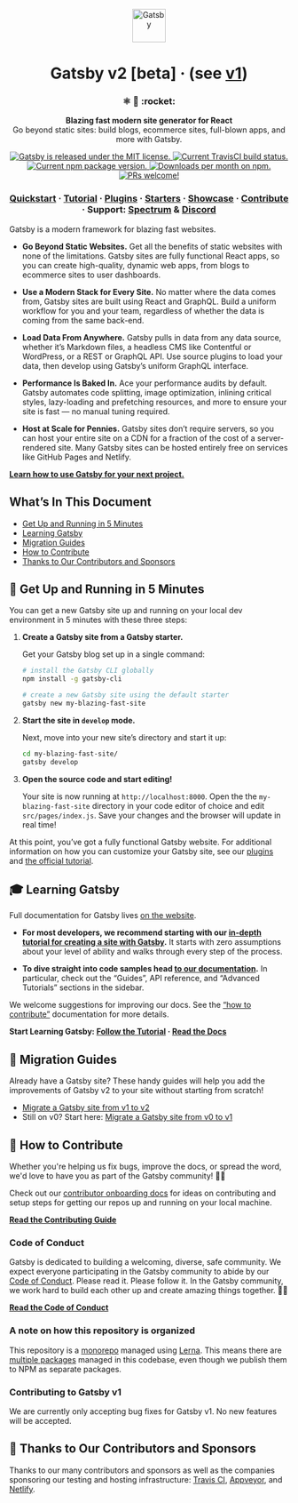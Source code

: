 <p align="center">
  <a href="https://next.gatsbyjs.org">
    <img alt="Gatsby" src="https://www.gatsbyjs.org/monogram.svg" width="60" />
  </a>
</p>
<h1 align="center">
  Gatsby v2 [beta] · (see <a href="https://github.com/gatsbyjs/gatsby/tree/v1">v1</a>)
</h1>

<h3 align="center">
  ⚛️ 📄 :rocket:
</h3>
<p align="center">
  <strong>Blazing fast modern site generator for React</strong><br>
  Go beyond static sites: build blogs, ecommerce sites, full-blown apps, and more with Gatsby.
</p>
<p align="center">
  <a href="https://github.com/gatsbyjs/gatsby/blob/master/LICENSE">
    <img src="https://img.shields.io/badge/license-MIT-blue.svg" alt="Gatsby is released under the MIT license." />
  </a>
  <a href="https://travis-ci.org/gatsbyjs/gatsby">
    <img src="https://travis-ci.org/gatsbyjs/gatsby.svg?branch=master" alt="Current TravisCI build status." />
  </a>
  <a href="https://www.npmjs.org/package/gatsby">
    <img src="https://img.shields.io/npm/v/gatsby.svg?style=flat-square" alt="Current npm package version." />
  </a>
  <a href="https://npmcharts.com/compare/gatsby?minimal=true">
    <img src="https://img.shields.io/npm/dm/gatsby.svg" alt="Downloads per month on npm." />
  </a>
  <a href="https://next.gatsbyjs.org/docs/how-to-submit-a-pr/">
    <img src="https://img.shields.io/badge/PRs-welcome-brightgreen.svg" alt="PRs welcome!" />
  </a>
</p>

<h3 align="center">
  <a href="https://next.gatsbyjs.org/docs/">Quickstart</a>
  <span> · </span>
  <a href="https://next.gatsbyjs.org/tutorial/">Tutorial</a>
  <span> · </span>
  <a href="https://next.gatsbyjs.org/plugins/">Plugins</a>
  <span> · </span>
  <a href="https://next.gatsbyjs.org/docs/gatsby-starters/">Starters</a>
  <span> · </span>
  <a href="https://next.gatsbyjs.org/showcase/">Showcase</a>
  <span> · </span>
  <a href="https://next.gatsbyjs.org/docs/how-to-contribute/">Contribute</a>
  <span> · </span>
  Support: <a href="https://spectrum.chat/gatsby-js">Spectrum</a>
  <span> & </span>
  <a href="https://discord.gg/0ZcbPKXt5bVoxkfV">Discord</a>
</h3>

Gatsby is a modern framework for blazing fast websites.

- **Go Beyond Static Websites.** Get all the benefits of static websites with none of the
  limitations. Gatsby sites are fully functional React apps, so you can create high-quality,
  dynamic web apps, from blogs to ecommerce sites to user dashboards.

- **Use a Modern Stack for Every Site.** No matter where the data comes from, Gatsby sites are
  built using React and GraphQL. Build a uniform workflow for you and your team, regardless of
  whether the data is coming from the same back-end.

- **Load Data From Anywhere.** Gatsby pulls in data from any data source, whether it’s Markdown
  files, a headless CMS like Contentful or WordPress, or a REST or GraphQL API. Use source plugins
  to load your data, then develop using Gatsby’s uniform GraphQL interface.

- **Performance Is Baked In.** Ace your performance audits by default. Gatsby automates code
  splitting, image optimization, inlining critical styles, lazy-loading and prefetching resources,
  and more to ensure your site is fast — no manual tuning required.

- **Host at Scale for Pennies.** Gatsby sites don’t require servers, so you can host your entire
  site on a CDN for a fraction of the cost of a server-rendered site. Many Gatsby sites can be
  hosted entirely free on services like GitHub Pages and Netlify.

[**Learn how to use Gatsby for your next project.**](https://next.gatsbyjs.org/docs/)

## What’s In This Document

- [Get Up and Running in 5 Minutes](#-get-up-and-running-in-5-minutes)
- [Learning Gatsby](#-learning-gatsby)
- [Migration Guides](#-migration-guides)
- [How to Contribute](#-how-to-contribute)
- [Thanks to Our Contributors and Sponsors](#-thanks-to-our-contributors-and-sponsors)

## 🚀 Get Up and Running in 5 Minutes

You can get a new Gatsby site up and running on your local dev environment in 5 minutes with these three steps:

1.  **Create a Gatsby site from a Gatsby starter.**

    Get your Gatsby blog set up in a single command:

    ```sh
    # install the Gatsby CLI globally
    npm install -g gatsby-cli

    # create a new Gatsby site using the default starter
    gatsby new my-blazing-fast-site
    ```

2.  **Start the site in `develop` mode.**

    Next, move into your new site’s directory and start it up:

    ```sh
    cd my-blazing-fast-site/
    gatsby develop
    ```

3.  **Open the source code and start editing!**

    Your site is now running at `http://localhost:8000`. Open the the `my-blazing-fast-site` directory in your code editor of choice and edit `src/pages/index.js`. Save your changes and the browser will update in real time!

At this point, you’ve got a fully functional Gatsby website. For additional information on how you can customize your Gatsby site, see our [plugins](https://next.gatsbyjs.org/plugins/) and [the official tutorial](https://next.gatsbyjs.org/tutorial/).

## 🎓 Learning Gatsby

Full documentation for Gatsby lives [on the website](https://next.gatsbyjs.org/).

- **For most developers, we recommend starting with our [in-depth tutorial for creating a site with Gatsby](https://next.gatsbyjs.org/tutorial/).** It starts with zero assumptions about your level of ability and walks through every step of the process.

- **To dive straight into code samples head [to our documentation](https://next.gatsbyjs.org/docs/).** In particular, check out the “Guides”, API reference, and “Advanced Tutorials” sections in the sidebar.

We welcome suggestions for improving our docs. See the [“how to contribute”](https://next.gatsbyjs.org/docs/how-to-contribute/) documentation for more details.

**Start Learning Gatsby: [Follow the Tutorial](https://next.gatsbyjs.org/tutorial/) · [Read the Docs](https://next.gatsbyjs.org/docs/)**

## 💼 Migration Guides

Already have a Gatsby site? These handy guides will help you add the improvements of Gatsby v2 to your site without starting from scratch!

- [Migrate a Gatsby site from v1 to v2](https://next.gatsbyjs.org/docs/migrating-from-v1-to-v2/)
- Still on v0? Start here: [Migrate a Gatsby site from v0 to v1](https://next.gatsbyjs.org/docs/migrating-from-v0-to-v1/)

## 🤝 How to Contribute

Whether you're helping us fix bugs, improve the docs, or spread the word, we'd love to have you as part of the Gatsby community! :muscle::purple_heart:

Check out our [contributor onboarding docs](https://next.gatsbyjs.org/docs/how-to-contribute/) for ideas on contributing and setup steps for getting our repos up and running on your local machine.

[**Read the Contributing Guide**](https://next.gatsbyjs.org/docs/how-to-contribute/)

### Code of Conduct

Gatsby is dedicated to building a welcoming, diverse, safe community. We expect everyone participating in the Gatsby community to abide by our [Code of Conduct](https://next.gatsbyjs.org/docs/code-of-conduct/). Please read it. Please follow it. In the Gatsby community, we work hard to build each other up and create amazing things together. 💪💜

[**Read the Code of Conduct**](https://next.gatsbyjs.org/docs/code-of-conduct/)

### A note on how this repository is organized

This repository is a [monorepo](https://trunkbaseddevelopment.com/monorepos/) managed using [Lerna](https://github.com/lerna/lerna). This means there are [multiple packages](/packages) managed in this codebase, even though we publish them to NPM as separate packages.

### Contributing to Gatsby v1

We are currently only accepting bug fixes for Gatsby v1. No new features will be accepted.

## 💜 Thanks to Our Contributors and Sponsors

Thanks to our many contributors and sponsors as well as the companies sponsoring
our testing and hosting infrastructure: [Travis CI](https://travis-ci.com/), [Appveyor](https://www.appveyor.com/), and [Netlify](https://www.netlify.com/).
